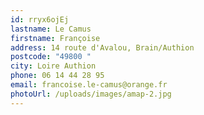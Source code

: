 ```yaml
---
id: rryx6ojEj
lastname: Le Camus
firstname: Françoise
address: 14 route d'Avalou, Brain/Authion
postcode: "49800 "
city: Loire Authion
phone: 06 14 44 28 95
email: francoise.le-camus@orange.fr
photoUrl: /uploads/images/amap-2.jpg
---
```

